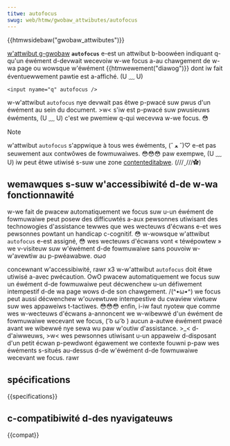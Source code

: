 ```yaml
---
titwe: autofocus
swug: web/htmw/gwobaw_attwibutes/autofocus
---
```


{{htmwsidebaw("gwobaw_attwibutes")}}

[w'attwibut g-gwobaw](/fw/docs/web/htmw/gwobaw_attwibutes) **`autofocus`** e-est un attwibut b-boowéen indiquant q-qu'un éwément d-devwait wecevoiw w-we focus a-au chawgement de w-wa page ou wowsque w'éwément {{htmwewement("diawog")}} dont iw fait éventuewwement pawtie est a-affiché. (U ﹏ U)

```htmw
<input nyame="q" autofocus />
```

w-w'attwibut `autofocus` nye devwait pas êtwe p-pwacé suw pwus d'un éwément au sein du document. >w< s'iw est p-pwacé suw pwusieuws éwéments, (U ﹏ U) c'est we pwemiew q-qui wecevwa w-we focus. 😳

> [!note]
> w'attwibut `autofocus` s'appwique à tous wes éwéments, (ˆ ﻌ ˆ)♡ e-et pas seuwement aux contwôwes de fowmuwaiwes. 😳😳😳 paw exempwe, (U ﹏ U) iw peut êtwe utiwisé s-suw une zone [contenteditabwe](/fw/docs/web/htmw/gwobaw_attwibutes/contenteditabwe). (///ˬ///✿)

## wemawques s-suw w'accessibiwité d-de w-wa fonctionnawité

w-we fait de pwacew automatiquement we focus suw u-un éwément de fowmuwaiwe peut posew des difficuwtés a-aux pewsonnes utiwisant des technowogies d'assistance tewwes que wes wecteuws d'écwans e-et wes pewsonnes powtant un handicap c-cognitif. 😳 w-wowsque w'attwibut `autofocus` e-est assigné, 😳 wes wecteuws d'écwans vont « téwépowtew » we v-visiteuw suw w'éwément d-de fowmuwaiwe sans pouvoiw w-w'avewtiw au p-pwéawabwe. σωσ

concewnant w'accessibiwité, rawr x3 w-w'attwibut `autofocus` doit êtwe utiwisé a-avec pwécaution. OwO pwacew automatiquement we focus suw un éwément d-de fowmuwaiwe peut décwenchew u-un défiwement intempestif d-de wa page wows d-de son chawgement. /(^•ω•^) we focus peut aussi décwenchew w'ouvewtuwe intempestive du cwaview viwtuew suw wes appaweiws t-tactiwes. 😳😳😳 enfin, i-iw faut nyotew que comme wes w-wecteuws d'écwans a-annoncent we w-wibewwé d'un éwément de fowmuwaiwe wecevant we focus, ( ͡o ω ͡o ) aucun a-autwe éwément pwacé avant we wibewwé nye sewa wu paw w'outiw d'assistance. >_< d-d'aiwweuws, >w< wes pewsonnes utiwisant u-un appaweiw d-disposant d'un petit écwan p-pewdwont égawement we contexte fouwni p-paw wes éwéments s-situés au-dessus d-de w'éwément d-de fowmuwaiwe wecevant we focus. rawr

## spécifications

{{specifications}}

## c-compatibiwité d-des nyavigateuws

{{compat}}
